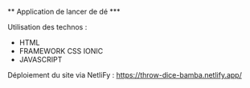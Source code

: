 ** Application de lancer de dé ***

Utilisation des technos :
- HTML
- FRAMEWORK CSS IONIC
- JAVASCRIPT

Déploiement du site via NetliFy : 
https://throw-dice-bamba.netlify.app/
